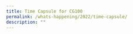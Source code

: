 ```yaml
---
title: Time Capsule for CG100
permalink: /whats-happening/2022/time-capsule/
description: ""
---
```


